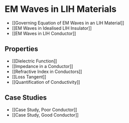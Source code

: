 # EM Waves in LIH Materials

- [[Governing Equation of EM Waves in an LIH Material]]
- [[EM Waves in Idealised LIH Insulator]]
- [[EM Waves in LIH Conductor]]


## Properties

- [[Dielectric Function]]
- [[Impedance in a Conductor]]
- [[Refractive Index in Conductors]]
- [[Loss Tangent]]
- [[Quantification of Conductivity]]

## Case Studies

- [[Case Study, Poor Conductor]]
- [[Case Study, Good Conductor]]